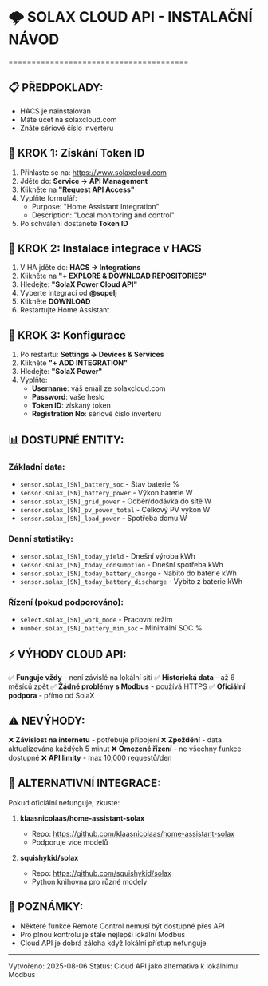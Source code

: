 # 🌩️ SOLAX CLOUD API - INSTALAČNÍ NÁVOD
=======================================

## 📋 PŘEDPOKLADY:
- HACS je nainstalován
- Máte účet na solaxcloud.com
- Znáte sériové číslo inverteru

## 🚀 KROK 1: Získání Token ID

1. Přihlaste se na: https://www.solaxcloud.com
2. Jděte do: **Service → API Management**
3. Klikněte na **"Request API Access"**
4. Vyplňte formulář:
   - Purpose: "Home Assistant Integration"
   - Description: "Local monitoring and control"
5. Po schválení dostanete **Token ID**

## 🚀 KROK 2: Instalace integrace v HACS

1. V HA jděte do: **HACS → Integrations**
2. Klikněte na **"+ EXPLORE & DOWNLOAD REPOSITORIES"**
3. Hledejte: **"SolaX Power Cloud API"**
4. Vyberte integraci od **@sopelj**
5. Klikněte **DOWNLOAD**
6. Restartujte Home Assistant

## 🚀 KROK 3: Konfigurace

1. Po restartu: **Settings → Devices & Services**
2. Klikněte **"+ ADD INTEGRATION"**
3. Hledejte: **"SolaX Power"**
4. Vyplňte:
   - **Username**: váš email ze solaxcloud.com
   - **Password**: vaše heslo
   - **Token ID**: získaný token
   - **Registration No**: sériové číslo inverteru

## 📊 DOSTUPNÉ ENTITY:

### Základní data:
- `sensor.solax_[SN]_battery_soc` - Stav baterie %
- `sensor.solax_[SN]_battery_power` - Výkon baterie W
- `sensor.solax_[SN]_grid_power` - Odběr/dodávka do sítě W
- `sensor.solax_[SN]_pv_power_total` - Celkový PV výkon W
- `sensor.solax_[SN]_load_power` - Spotřeba domu W

### Denní statistiky:
- `sensor.solax_[SN]_today_yield` - Dnešní výroba kWh
- `sensor.solax_[SN]_today_consumption` - Dnešní spotřeba kWh
- `sensor.solax_[SN]_today_battery_charge` - Nabito do baterie kWh
- `sensor.solax_[SN]_today_battery_discharge` - Vybito z baterie kWh

### Řízení (pokud podporováno):
- `select.solax_[SN]_work_mode` - Pracovní režim
- `number.solax_[SN]_battery_min_soc` - Minimální SOC %

## ⚡ VÝHODY CLOUD API:

✅ **Funguje vždy** - není závislé na lokální síti
✅ **Historická data** - až 6 měsíců zpět
✅ **Žádné problémy s Modbus** - používá HTTPS
✅ **Oficiální podpora** - přímo od SolaX

## ⚠️ NEVÝHODY:

❌ **Závislost na internetu** - potřebuje připojení
❌ **Zpoždění** - data aktualizována každých 5 minut
❌ **Omezené řízení** - ne všechny funkce dostupné
❌ **API limity** - max 10,000 requestů/den

## 🔧 ALTERNATIVNÍ INTEGRACE:

Pokud oficiální nefunguje, zkuste:
1. **klaasnicolaas/home-assistant-solax** 
   - Repo: https://github.com/klaasnicolaas/home-assistant-solax
   - Podporuje více modelů

2. **squishykid/solax**
   - Repo: https://github.com/squishykid/solax
   - Python knihovna pro různé modely

## 📝 POZNÁMKY:

- Některé funkce Remote Control nemusí být dostupné přes API
- Pro plnou kontrolu je stále nejlepší lokální Modbus
- Cloud API je dobrá záloha když lokální přístup nefunguje

---
Vytvořeno: 2025-08-06
Status: Cloud API jako alternativa k lokálnímu Modbus
